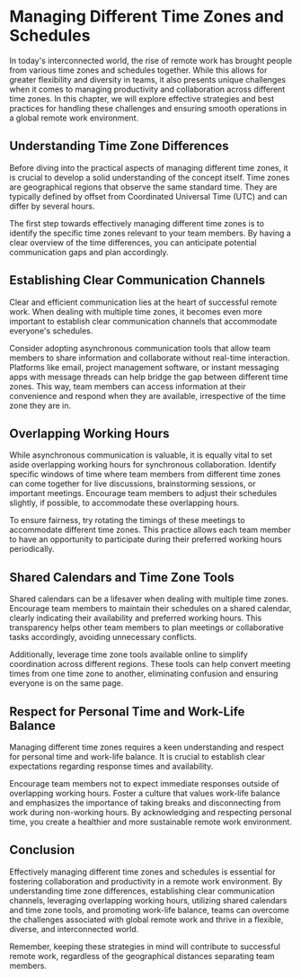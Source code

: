 Managing Different Time Zones and Schedules
====================================================

In today's interconnected world, the rise of remote work has brought people from various time zones and schedules together. While this allows for greater flexibility and diversity in teams, it also presents unique challenges when it comes to managing productivity and collaboration across different time zones. In this chapter, we will explore effective strategies and best practices for handling these challenges and ensuring smooth operations in a global remote work environment.

Understanding Time Zone Differences
-----------------------------------

Before diving into the practical aspects of managing different time zones, it is crucial to develop a solid understanding of the concept itself. Time zones are geographical regions that observe the same standard time. They are typically defined by offset from Coordinated Universal Time (UTC) and can differ by several hours.

The first step towards effectively managing different time zones is to identify the specific time zones relevant to your team members. By having a clear overview of the time differences, you can anticipate potential communication gaps and plan accordingly.

Establishing Clear Communication Channels
-----------------------------------------

Clear and efficient communication lies at the heart of successful remote work. When dealing with multiple time zones, it becomes even more important to establish clear communication channels that accommodate everyone's schedules.

Consider adopting asynchronous communication tools that allow team members to share information and collaborate without real-time interaction. Platforms like email, project management software, or instant messaging apps with message threads can help bridge the gap between different time zones. This way, team members can access information at their convenience and respond when they are available, irrespective of the time zone they are in.

Overlapping Working Hours
-------------------------

While asynchronous communication is valuable, it is equally vital to set aside overlapping working hours for synchronous collaboration. Identify specific windows of time where team members from different time zones can come together for live discussions, brainstorming sessions, or important meetings. Encourage team members to adjust their schedules slightly, if possible, to accommodate these overlapping hours.

To ensure fairness, try rotating the timings of these meetings to accommodate different time zones. This practice allows each team member to have an opportunity to participate during their preferred working hours periodically.

Shared Calendars and Time Zone Tools
------------------------------------

Shared calendars can be a lifesaver when dealing with multiple time zones. Encourage team members to maintain their schedules on a shared calendar, clearly indicating their availability and preferred working hours. This transparency helps other team members to plan meetings or collaborative tasks accordingly, avoiding unnecessary conflicts.

Additionally, leverage time zone tools available online to simplify coordination across different regions. These tools can help convert meeting times from one time zone to another, eliminating confusion and ensuring everyone is on the same page.

Respect for Personal Time and Work-Life Balance
-----------------------------------------------

Managing different time zones requires a keen understanding and respect for personal time and work-life balance. It is crucial to establish clear expectations regarding response times and availability.

Encourage team members not to expect immediate responses outside of overlapping working hours. Foster a culture that values work-life balance and emphasizes the importance of taking breaks and disconnecting from work during non-working hours. By acknowledging and respecting personal time, you create a healthier and more sustainable remote work environment.

Conclusion
----------

Effectively managing different time zones and schedules is essential for fostering collaboration and productivity in a remote work environment. By understanding time zone differences, establishing clear communication channels, leveraging overlapping working hours, utilizing shared calendars and time zone tools, and promoting work-life balance, teams can overcome the challenges associated with global remote work and thrive in a flexible, diverse, and interconnected world.

Remember, keeping these strategies in mind will contribute to successful remote work, regardless of the geographical distances separating team members.
